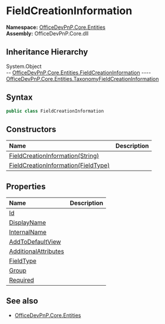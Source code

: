 # FieldCreationInformation
**Namespace:** [OfficeDevPnP.Core.Entities](OfficeDevPnP.Core.Entities.md)  
**Assembly:** OfficeDevPnP.Core.dll  
## Inheritance Hierarchy
System.Object  
--  [OfficeDevPnP.Core.Entities.FieldCreationInformation](OfficeDevPnP.Core.Entities.FieldCreationInformation.md)
----  [OfficeDevPnP.Core.Entities.TaxonomyFieldCreationInformation](OfficeDevPnP.Core.Entities.TaxonomyFieldCreationInformation.md)
## Syntax
```C#
public class FieldCreationInformation
```
## Constructors
|**Name**|**Description**|
|:-----|:-----|
| [FieldCreationInformation(String)](OfficeDevPnP.Core.Entities.FieldCreationInformation.ctor1.md) | 
| [FieldCreationInformation(FieldType)](OfficeDevPnP.Core.Entities.FieldCreationInformation.ctor2.md) | 
## Properties
|**Name**|**Description**|
|:-----|:-----|
| [Id](OfficeDevPnP.Core.Entities.FieldCreationInformation.Id.md) | 
| [DisplayName](OfficeDevPnP.Core.Entities.FieldCreationInformation.DisplayName.md) | 
| [InternalName](OfficeDevPnP.Core.Entities.FieldCreationInformation.InternalName.md) | 
| [AddToDefaultView](OfficeDevPnP.Core.Entities.FieldCreationInformation.AddToDefaultView.md) | 
| [AdditionalAttributes](OfficeDevPnP.Core.Entities.FieldCreationInformation.AdditionalAttributes.md) | 
| [FieldType](OfficeDevPnP.Core.Entities.FieldCreationInformation.FieldType.md) | 
| [Group](OfficeDevPnP.Core.Entities.FieldCreationInformation.Group.md) | 
| [Required](OfficeDevPnP.Core.Entities.FieldCreationInformation.Required.md) | 
## See also
- [OfficeDevPnP.Core.Entities](OfficeDevPnP.Core.Entities.md)
